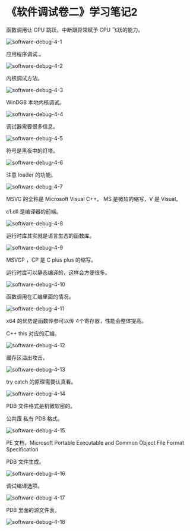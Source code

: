 # 《软件调试卷二》学习笔记2

函数调用让 CPU 跳跃，中断跟异常赋予 CPU 飞跃的能力。

![software-debug-4-1](software-debug-4-1.png)



应用程序调试.。

![software-debug-4-2](software-debug-4-2.png)



内核调试方法。

![software-debug-4-3](software-debug-4-3.png)



WinDGB 本地内核调试。

![software-debug-4-4](software-debug-4-4.png)



调试器需要很多信息。

![software-debug-4-5](software-debug-4-5.png)



符号是黑夜中的灯塔。

![software-debug-4-6](software-debug-4-6.png)



注意 loader 的功能。

![software-debug-4-7](software-debug-4-7.png)



MSVC 的全称是 Microsoft Visual C++。 MS 是微软的缩写，V 是 Visual。



c1.dll 是编译器的前端。

![software-debug-4-8](software-debug-4-8.png)



运行时库其实就是语言生态的函数库。

![software-debug-4-9](software-debug-4-9.png)



MSVCP ，CP 是 C plus plus 的缩写。



运行时库可以静态编译的，这样会方便很多。

![software-debug-4-10](software-debug-4-10.png)



函数调用在汇编里面的情况。

![software-debug-4-11](software-debug-4-11.png)



x64 的优势是函数传参可以传 4个寄存器，性能会整体提高。





C++ this 对应的汇编。

![software-debug-4-12](software-debug-4-12.png)



缓存区溢出攻击。

![software-debug-4-13](software-debug-4-13.png)



try catch 的原理需要认真看。

![software-debug-4-14](software-debug-4-14.png)



PDB 文件格式是机微软密的。





公共跟 私有 PDB 格式。

![software-debug-4-15](software-debug-4-15.png)



PE 文档，Microsoft Portable Executable and Common Object File Format Specification



PDB 文件生成。

![software-debug-4-16](software-debug-4-16.png)



调试编译选项。

![software-debug-4-17](software-debug-4-17.png)

PDB 里面的源文件表。

![software-debug-4-18](software-debug-4-18.png)
